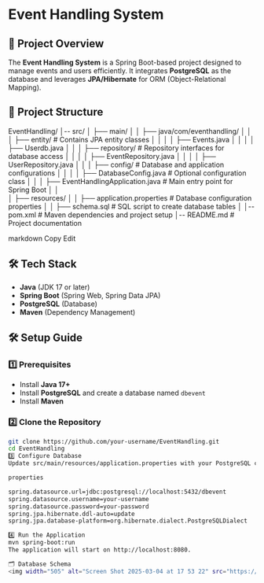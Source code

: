 # Event Handling System  

## 📌 Project Overview  
The **Event Handling System** is a Spring Boot-based project designed to manage events and users efficiently. It integrates **PostgreSQL** as the database and leverages **JPA/Hibernate** for ORM (Object-Relational Mapping).  

## 📂 Project Structure  
EventHandling/
│-- src/
│   ├── main/
│   │   ├── java/com/eventhandling/
│   │   │   ├── entity/                 # Contains JPA entity classes
│   │   │   │   ├── Events.java
│   │   │   │   ├── Userdb.java
│   │   │   ├── repository/             # Repository interfaces for database access
│   │   │   │   ├── EventRepository.java
│   │   │   │   ├── UserRepository.java
│   │   │   ├── config/                 # Database and application configurations
│   │   │   │   ├── DatabaseConfig.java  # Optional configuration class
│   │   │   ├── EventHandlingApplication.java  # Main entry point for Spring Boot
│   │   
│   ├── resources/
│   │   ├── application.properties  # Database configuration properties
│   │   ├── schema.sql              # SQL script to create database tables
│
│-- pom.xml                         # Maven dependencies and project setup
│-- README.md                       # Project documentation

markdown
Copy
Edit

## 🛠️ Tech Stack  
- **Java** (JDK 17 or later)  
- **Spring Boot** (Spring Web, Spring Data JPA)  
- **PostgreSQL** (Database)  
- **Maven** (Dependency Management)  

## 🛠️ Setup Guide  

### 1️⃣ Prerequisites  
- Install **Java 17+**  
- Install **PostgreSQL** and create a database named `dbevent`  
- Install **Maven**  

### 2️⃣ Clone the Repository  
```bash
git clone https://github.com/your-username/EventHandling.git
cd EventHandling
3️⃣ Configure Database
Update src/main/resources/application.properties with your PostgreSQL credentials:

properties

spring.datasource.url=jdbc:postgresql://localhost:5432/dbevent
spring.datasource.username=your-username
spring.datasource.password=your-password
spring.jpa.hibernate.ddl-auto=update
spring.jpa.database-platform=org.hibernate.dialect.PostgreSQLDialect

4️⃣ Run the Application
mvn spring-boot:run
The application will start on http://localhost:8080.

🗂️ Database Schema
<img width="505" alt="Screen Shot 2025-03-04 at 17 53 22" src="https://github.com/user-attachments/assets/eaedf1bc-446b-4bd3-aefa-749e7b83a90b" />

